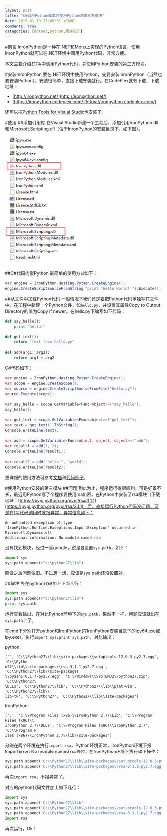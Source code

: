 ```yaml
---
layout: post
title: "C#调用Python脚本并使用Python的第三方模块"
date: 2015-01-19 21:45:31 +0800
comments: true
categories: [dotnet,python,程序设计]
---
```


#前言
InronPython是一种在.NET和Mono上实现的Python语言，使用InronPython就可以在.NET环境中调用Python代码，非常方便。

本文主要介绍在C#中调用Python代码，并使用Python安装的第三方模块。

#安装InronPython
要在.NET环境中使用Python，先要安装InronPython（当然也要安装Python），安装很简单，直接下载安装就行。在CodePlex就有下载，下载地址：

*  [http://ironpython.net/](http://ironpython.net/)
*  [https://ironpython.codeplex.com/](https://ironpython.codeplex.com/)

还可以把[Python Tools for Visual Studio](http://pytools.codeplex.com/)也安装了。

<!--more-->

#使用
##添加引用库
在Visual Studio新建一个工程后，添加引用IronPython.dll和Microsoft.Scripting.dll（位于InronPython的安装目录下，如下图）。

![InronPython dll](/assets/images/2015/ironpython1.png)

##C#代码内嵌Python
最简单的使用方式如下：

```c#
var engine = IronPython.Hosting.Python.CreateEngine();
engine.CreateScriptSourceFromString("print 'hello world!'").Execute();
```

##从文件中加载Python代码
一般情况下我们还是要把Python代码单独写在文件中。在工程中新建一个Python文件，如`hello.py`，并设置其属性Copy to Output Directory的值为Copy if newer。在hello.py下编写如下代码：

```python
def say_hello():
    print "hello!"

def get_text():
    return "text from hello.py"

def add(arg1, arg2):
    return arg1 + arg2
```

C#代码如下：

```c#
var engine = IronPython.Hosting.Python.CreateEngine();
var scope = engine.CreateScope();
var source = engine.CreateScriptSourceFromFile("hello.py");
source.Execute(scope);

var say_hello = scope.GetVariable<Func<object>>("say_hello");
say_hello();

var get_text = scope.GetVariable<Func<object>>("get_text");
var text = get_text().ToString();
Console.WriteLine(text);

var add = scope.GetVariable<Func<object, object, object>>("add");
var result1 = add(1, 2);
Console.WriteLine(result1);

var result2 = add("hello ", "world");
Console.WriteLine(result2);
```

更详细的使用方法可参考[文档](http://ironpython.net/documentation/)和[代码例子](http://ironpython.net/documentation/)。

#使用Python安装的第三模块
##问题
到此为止，程序运行得很顺利。可是好景不长，最近用Python写了个程序要使用rsa加密，在Python中安装了rsa模块（下载地址：[https://pypi.python.org/pypi/rsa/3.1.1](https://pypi.python.org/pypi/rsa/3.1.1)）后，直接运行Python代码没问题，可是在C#代码调用时就报异常，异常信息如下：

```
An unhandled exception of type 'IronPython.Runtime.Exceptions.ImportException' occurred in Microsoft.Dynamic.dll
Additional information: No module named rsa
```

没有找到模块，经过一番google，说是要设置`sys.path`，如下：

```python
import sys
sys.path.append(r"c:\python27\lib")
```

照做之后问题依旧。不过想一想，应该是sys.path还没设置对。

##解决
先在python代码加上下面几行：

```python
import sys
sys.path.append(r"c:\python27\lib")
print sys.path
```

运行查看输出，在对比Python环境下的`sys.path`，果然不一样，问题应该就出在`sys.path`上了。

在cmd下分别打开python和IronPython(在IronPython安装目录下的ipy64.exe或ipy.exe)，执行`import sys;print sys.path`，对比输出：

python:

```
['', 'C:\\Python27\\lib\\site-packages\\setuptools-12.0.3-py2.7.egg', 'C:\\Pytho
n27\\lib\\site-packages\\rsa-3.1.1-py2.7.egg', 'C:\\Python27\\lib\\site-packages
\\pyasn1-0.1.7-py2.7.egg', 'C:\\Windows\\SYSTEM32\\python27.zip', 'C:\\Python27\
\DLLs', 'C:\\Python27\\lib', 'C:\\Python27\\lib\\plat-win', 'C:\\Python27\\lib\\
lib-tk', 'C:\\Python27', 'C:\\Python27\\lib\\site-packages']
```

IronPython:

```
['.', 'C:\\Program Files (x86)\\IronPython 2.7\\Lib', 'C:\\Program Files (x86)\\
IronPython 2.7\\DLLs', 'C:\\Program Files (x86)\\IronPython 2.7', 'C:\\Program F
iles (x86)\\IronPython 2.7\\lib\\site-packages']
```

分别在两个环境在执行`import rsa`，Python环境正常，IronPython环境下报ImportError: No module named rsa异常。在IronPython环境下执行如下操作：

```python
sys.path.append('C:\\Python27\\lib\\site-packages\\setuptools-12.0.3-py2.7.egg')
sys.path.append('C:\\Python27\\lib\\site-packages\\rsa-3.1.1-py2.7.egg')
```

再次`import rsa`，不报异常了。

对应的python代码文件加上如下几行：

```python
import sys
sys.path.append('C:\\Python27\\lib')
sys.path.append('C:\\Python27\\lib\\site-packages\\setuptools-12.0.3-py2.7.egg')
sys.path.append('C:\\Python27\\lib\\site-packages\\rsa-3.1.1-py2.7.egg')
import rsa 
```

再次运行，Ok！